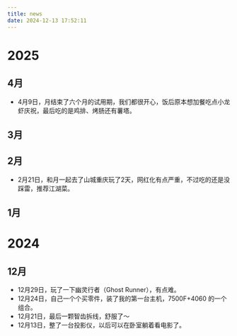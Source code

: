 ```yaml
---
title: news
date: 2024-12-13 17:52:11
---
```


# 2025

## 4月

- 4月9日，月结束了六个月的试用期，我们都很开心，饭后原本想加餐吃点小龙虾庆祝，最后吃的是鸡排、烤肠还有薯塔。

## 3月

## 2月

- 2月21日，和月一起去了山城重庆玩了2天，网红化有点严重，不过吃的还是没踩雷，推荐江湖菜。

## 1月

# 2024

## 12月

- 12月29日，玩了一下幽灵行者（Ghost Runner），有点难。
- 12月24日，自己一个个买零件，装了我的第一台主机，7500F+4060 的一个组合。
- 12月21日，最后一颗智齿拆线，舒服了～
- 12月13日，整了一台投影仪，以后可以在卧室躺着看电影了。
